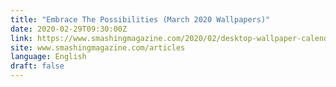 ```yaml
---
title: "Embrace The Possibilities (March 2020 Wallpapers)"
date: 2020-02-29T09:30:00Z
link: https://www.smashingmagazine.com/2020/02/desktop-wallpaper-calendars-march-2020/?utm_medium=RSS&utm_source=news.12bit.vn
site: www.smashingmagazine.com/articles
language: English
draft: false
---
```

